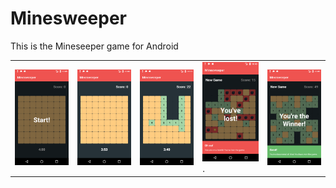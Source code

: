# Minesweeper
This is the Mineseeper game for Android

|   |   |   |   |   |
|---|---|---|---|---|
|![alt text](https://github.com/dariobrux/Minesweeper/blob/main/others/device-2020-11-18-104532.png)|![alt text](https://github.com/dariobrux/Minesweeper/blob/main/others/device-2020-11-18-104244.png)   |![alt text](https://github.com/dariobrux/Minesweeper/blob/main/others/device-2020-11-18-111133.png)   |![alt text](https://github.com/dariobrux/Minesweeper/blob/main/others/device-2020-11-18-104350.png).  |![alt text](https://github.com/dariobrux/Minesweeper/blob/main/others/device-2020-11-18-104517.png)
